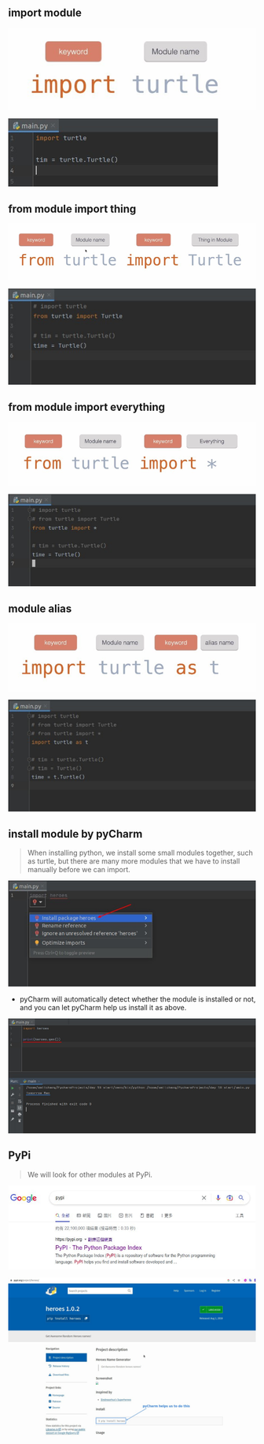 ## **import module**

![Alt import module](pic/01.jpg)

![Alt ex](pic/02.jpg)

## **from module import thing**

![Alt import thing](pic/03.jpg)

![Alt ex](pic/04.jpg)

## **from module import everything**

![Alt import every](pic/06.jpg)

![Alt *](pic/05.jpg)

## **module alias**

![Alt alias](pic/07.jpg)

![Alt ex](pic/08.jpg)

## **install module by pyCharm**

> When installing python, we install some small modules together, such as turtle, but there are many more modules that we have to install manually before we can import.

![Alt install by pyC](pic/09.jpg)

- pyCharm will automatically detect whether the module is installed or not, and you can let pyCharm help us install it as above.

![Alt gen()](pic/10.jpg)

## **PyPi**

> We will look for other modules at PyPi.

![Alt google pypi](pic/11.jpg)

![Alt pypi doc](pic/12.jpg)

